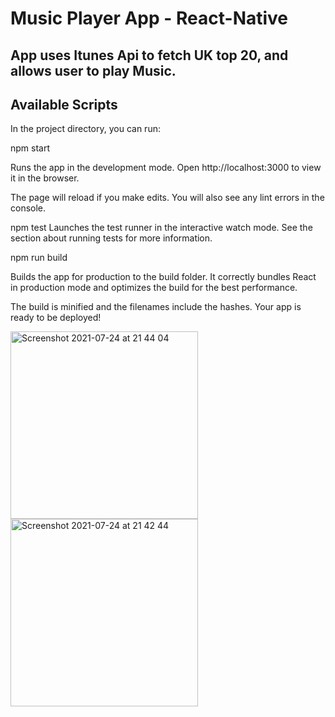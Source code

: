 # Music Player App - React-Native

## App uses Itunes Api to fetch UK top 20, and allows user to play Music. 

## Available Scripts

 In the project directory, you can run:

npm start

Runs the app in the development mode.
Open http://localhost:3000 to view it in the browser.

The page will reload if you make edits.
You will also see any lint errors in the console.

npm test
Launches the test runner in the interactive watch mode.
See the section about running tests for more information.

npm run build

Builds the app for production to the build folder.
It correctly bundles React in production mode and optimizes the build for the best performance.

The build is minified and the filenames include the hashes.
Your app is ready to be deployed!

<img width="300" borderRadius="12" alt="Screenshot 2021-07-24 at 21 44 04" src="https://user-images.githubusercontent.com/82512601/129206547-581d3cf5-d58f-43ed-aef0-451b36b1b02b.png">            <img width="300" alt="Screenshot 2021-07-24 at 21 42 44" src="https://user-images.githubusercontent.com/82512601/129206565-e5391ebf-a0b5-40bd-96dc-d0a87d960b57.png">




